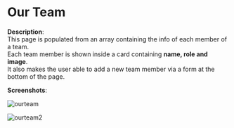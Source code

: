 # Our Team

**Description**:<br>
This page is populated from an array containing the info of each member of a team.<br>
Each team member is shown inside a card containing **name, role and image**.<br>
It also makes the user able to add a new team member via a form at the bottom of the page.

**Screenshots**:<br>

![ourteam](https://user-images.githubusercontent.com/85038274/151696922-dbb6f958-0676-42bc-9aa3-2ed73f42fca2.PNG)

![ourteam2](https://user-images.githubusercontent.com/85038274/151696923-7a687e32-ded3-4726-bc4e-211180f70d49.PNG)
